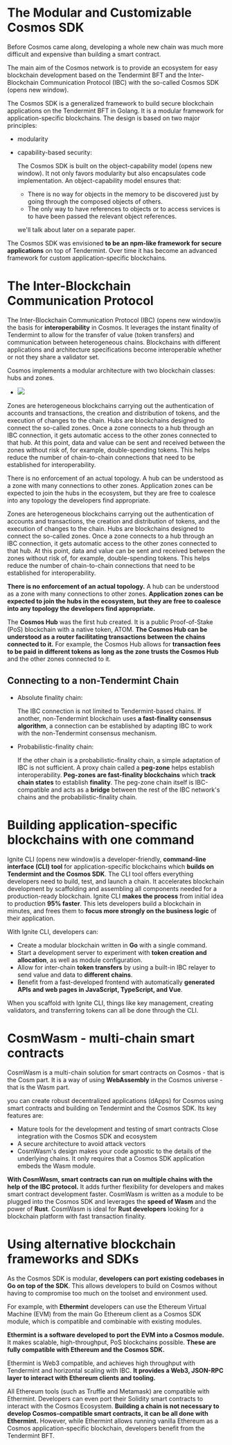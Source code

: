 # The Modular and Customizable Cosmos SDK

Before Cosmos came along, developing a whole new chain was much more difficult and expensive than building a smart contract.

The main aim of the Cosmos network is to provide an ecosystem for easy blockchain development based on the Tendermint BFT and the Inter-Blockchain Communication Protocol (IBC) with the so-called Cosmos SDK (opens new window).

The Cosmos SDK is a generalized framework to build secure blockchain applications on the Tendermint BFT in Golang. It is a modular framework for application-specific blockchains. The design is based on two major principles:
*  modularity
* capability-based security: 

    The Cosmos SDK is built on the object-capability model (opens new window). It not only favors modularity but also encapsulates code implementation. An object-capability model ensures that:

    * There is no way for objects in the memory to be discovered just by going through the composed objects of others.
    * The only way to have references to objects or to access services is to have been passed the relevant object references.

    we'll talk about later on a separate paper.

 The Cosmos SDK was envisioned **to be an npm-like framework for secure applications** on top of Tendermint. Over time it has become an advanced framework for custom application-specific blockchains.


# The Inter-Blockchain Communication Protocol

The Inter-Blockchain Communication Protocol (IBC) (opens new window)is the basis for **interoperability** in Cosmos. It leverages the instant finality of Tendermint to allow for the transfer of value (token transfers) and communication between heterogeneous chains. Blockchains with different applications and architecture specifications become interoperable whether or not they share a validator set.

Cosmos implements a modular architecture with two blockchain classes: hubs and zones.
* ![](https://tutorials.cosmos.network/resized-images/600/academy/1-what-is-cosmos/images/hub-zones.png)

Zones are heterogeneous blockchains carrying out the authentication of accounts and transactions, the creation and distribution of tokens, and the execution of changes to the chain. Hubs are blockchains designed to connect the so-called zones. Once a zone connects to a hub through an IBC connection, it gets automatic access to the other zones connected to that hub. At this point, data and value can be sent and received between the zones without risk of, for example, double-spending tokens. This helps reduce the number of chain-to-chain connections that need to be established for interoperability.

There is no enforcement of an actual topology. A hub can be understood as a zone with many connections to other zones. Application zones can be expected to join the hubs in the ecosystem, but they are free to coalesce into any topology the developers find appropriate.


Zones are heterogeneous blockchains carrying out the authentication of accounts and transactions, the creation and distribution of tokens, and the execution of changes to the chain. Hubs are blockchains designed to connect the so-called zones. Once a zone connects to a hub through an IBC connection, it gets automatic access to the other zones connected to that hub. At this point, data and value can be sent and received between the zones without risk of, for example, double-spending tokens. This helps reduce the number of chain-to-chain connections that need to be established for interoperability.

**There is no enforcement of an actual topology.** A hub can be understood as a zone with many connections to other zones. **Application zones can be expected to join the hubs in the ecosystem, but they are free to coalesce into any topology the developers find appropriate.**

The **Cosmos Hub** was the first hub created. It is a public Proof-of-Stake (PoS) blockchain with a native token, ATOM. **The Cosmos Hub can be understood as a router facilitating transactions between the chains connected to it.** For example, the Cosmos Hub allows for **transaction fees to be paid in different tokens as long as the zone trusts the Cosmos Hub** and the other zones connected to it.

## Connecting to a non-Tendermint Chain

* Absolute finality chain:

    The IBC connection is not limited to Tendermint-based chains. If another, non-Tendermint blockchain uses **a fast-finality consensus algorithm**, a connection can be established by adapting IBC to work with the non-Tendermint consensus mechanism.

* Probabilistic-finality chain:

    If the other chain is a probabilistic-finality chain, a simple adaptation of IBC is not sufficient. A proxy chain called a **peg-zone** helps establish interoperability. **Peg-zones are fast-finality blockchains** which **track chain states** to establish **finality**. The peg-zone chain itself is IBC-compatible and acts as a **bridge** between the rest of the IBC network's chains and the probabilistic-finality chain.

# Building application-specific blockchains with one command

Ignite CLI (opens new window)is a developer-friendly, **command-line interface (CLI) tool** for application-specific blockchains which **builds on Tendermint and the Cosmos SDK**. The CLI tool offers everything developers need to build, test, and launch a chain. It accelerates blockchain development by scaffolding and assembling all components needed for a production-ready blockchain. Ignite CLI **makes the process** from initial idea to production **95% faster**. This lets developers build a blockchain in minutes, and frees them to **focus more strongly on the business logic** of their application.

With Ignite CLI, developers can:

* Create a modular blockchain written in **Go** with a single command.
* Start a development server to experiment with **token creation and allocation**, as well as module configuration.
* Allow for inter-chain **token transfers** by using a built-in IBC relayer to send value and data to **different chains**.
* Benefit from a fast-developed frontend with automatically **generated APIs and web pages in JavaScript, TypeScript, and Vue**.

When you scaffold with Ignite CLI, things like key management, creating validators, and transferring tokens can all be done through the CLI.

# CosmWasm - multi-chain smart contracts

CosmWasm is a multi-chain solution for smart contracts on Cosmos - that is the Cosm part. It is a way of using **WebAssembly** in the Cosmos universe - that is the Wasm part.

you can create robust decentralized applications (dApps) for Cosmos using smart contracts and building on Tendermint and the Cosmos SDK. Its key features are:

* Mature tools for the development and testing of smart contracts
Close integration with the Cosmos SDK and ecosystem
* A secure architecture to avoid attack vectors
* CosmWasm's design makes your code agnostic to the details of the underlying chains. It only requires that a Cosmos SDK application embeds the Wasm module.

**With CosmWasm, smart contracts can run on multiple chains with the help of the IBC protocol.** It adds further flexibility for developers and makes smart contract development faster. CosmWasm is written as a module to be plugged into the Cosmos SDK and leverages the **speed of Wasm** and the power of **Rust**. CosmWasm is ideal for **Rust developers** looking for a blockchain platform with fast transaction finality.

# Using alternative blockchain frameworks and SDKs

As the Cosmos SDK is modular, **developers can port existing codebases in Go on top of the SDK**. This allows developers to build on Cosmos without having to compromise too much on the toolset and environment used.

For example, with **Ethermint** developers can use the Ethereum Virtual Machine (EVM) from the main Go Ethereum client as a Cosmos SDK module, which is compatible and combinable with existing modules.

**Ethermint is a software developed to port the EVM into a Cosmos module.** It makes scalable, high-throughput, PoS blockchains possible. **These are fully compatible with Ethereum and the Cosmos SDK.**

Ethermint is Web3 compatible, and achieves high throughput with Tendermint and horizontal scaling with IBC. **It provides a Web3, JSON-RPC layer to interact with Ethereum clients and tooling.**

All Ethereum tools (such as Truffle and Metamask) are compatible with Ethermint. Developers can even port their Solidity smart contracts to interact with the Cosmos Ecosystem. **Building a chain is not necessary to develop Cosmos-compatible smart contracts, it can be all done with Ethermint.** However, while Ethermint allows running vanilla Ethereum as a Cosmos application-specific blockchain, developers benefit from the Tendermint BFT.